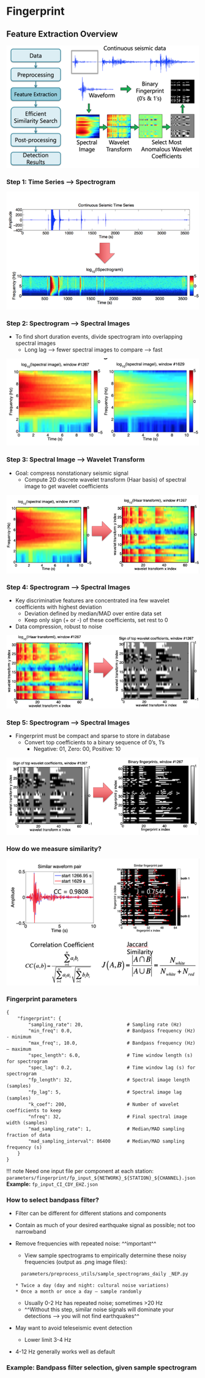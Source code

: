 # **Fingerprint**

## Feature Extraction Overview

![fp_overview](img/fp_overview.png)  

### Step 1: Time Series --> Spectrogram

![time_to_spect](img/time_to_spect.png)

### Step 2: Spectrogram --> Spectral Images

* To find short duration events, divide spectrogram into overlapping spectral images  
    * Long lag --> fewer spectral images to compare --> fast

![spect_to_img](img/spect_to_img.png)  

### Step 3: Spectral Image --> Wavelet Transform

* Goal: compress nonstationary seismic signal  
    * Compute 2D discrete wavelet transform (Haar basis) of spectral image to get wavelet coefficients

![img_to_wt](img/img_to_wt.png)  

### Step 4: Spectrogram --> Spectral Images  

* Key discriminative features are concentrated ina few wavelet coefficients with highest deviation  
    * Deviation defined by median/MAD over entire data set
    * Keep only sign (+ or -) of these coefficients, set rest to 0
* Data compression, robust to noise

![wt_to_tc](img/wt_to_tc.png)  

### Step 5: Spectrogram --> Spectral Images  

* Fingerprint must be compact and sparse to store in database  
    * Convert top coefficients to a binary sequence of 0’s, 1’s
        * Negative: 01, Zero: 00, Positive: 10

![tc_to_bf](img/tc_to_bf.png)  

### How do we measure similarity?  

![measure_sim](img/measure_sim.png)  

### Fingerprint parameters

```
{
    "fingerprint": {
        "sampling_rate": 20,                # Sampling rate (Hz)
        "min_freq": 0.0,                    # Bandpass frequency (Hz) - minimum
        "max_freq":, 10.0,                  # Bandpass frequency (Hz) – maximum
        "spec_length": 6.0,                 # Time window length (s) for spectrogram
        "spec_lag": 0.2,                    # Time window lag (s) for spectrogram
        "fp_length": 32,                    # Spectral image length (samples)
        "fp_lag": 5,                        # Spectral image lag (samples)
        "k_coef": 200,                      # Number of wavelet coefficients to keep
        "nfreq": 32,                        # Final spectral image width (samples)
        "mad_sampling_rate": 1,             # Median/MAD sampling fraction of data
        "mad_sampling_interval": 86400      # Median/MAD sampling frequency (s)
    }
}
```  

!!! note
    Need one input file per component at each station:  
    ```
    parameters/fingerprint/fp_input_${NETWORK}_${STATION}_${CHANNEL}.json
    ```  
    **Example:** `fp_input_CI_CDY_EHZ.json`  

### How to select bandpass filter?  

* Filter can be different for different stations and components  
* Contain as much of your desired earthquake signal as possible; not too narrowband  
* Remove frequencies with repeated noise: ^^important^^  
  * View sample spectrograms to empirically determine these noisy frequencies (output as .png image files):
  ```
    parameters/preprocess_utils/sample_spectrograms_daily _NEP.py
  ```
      * Twice a day (day and night: cultural noise variations)
      * Once a month or once a day – sample randomly

  * Usually 0-2 Hz has repeated noise; sometimes >20 Hz
  * ^^Without this step, similar noise signals will dominate your detections --> you will not find earthquakes^^  

* May want to avoid teleseismic event detection
    * Lower limit 3-4 Hz

* 4-12 Hz generally works well as default

### **Example:** Bandpass filter selection, given sample spectrogram